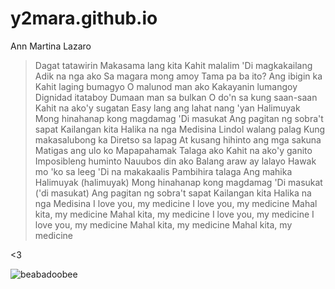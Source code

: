 # y2mara.github.io
Ann Martina Lazaro



> Dagat tatawirin
Makasama lang kita
Kahit malalim
'Di magkakailang
Adik na nga ako
Sa magara mong amoy
Tama pa ba ito?
Ang ibigin ka
Kahit laging bumagyo
O malunod man ako
Kakayanin lumangoy
Dignidad itataboy
Dumaan man sa bulkan
O do'n sa kung saan-saan
Kahit na ako'y sugatan
Easy lang ang lahat nang 'yan
Halimuyak
Mong hinahanap kong magdamag
'Di masukat
Ang pagitan ng sobra't sapat
Kailangan kita
Halika na nga
Medisina
Lindol walang palag
Kung makasalubong ka
Diretso sa lapag
At kusang hihinto ang mga sakuna
Matigas ang ulo ko
Mapapahamak
Talaga ako
Kahit na ako'y ganito
Imposibleng huminto
Nauubos din ako
Balang araw ay lalayo
Hawak mo 'ko sa leeg
'Di na makakaalis
Pambihira talaga
Ang mahika
Halimuyak (halimuyak)
Mong hinahanap kong magdamag
'Di masukat ('di masukat)
Ang pagitan ng sobra't sapat
Kailangan kita
Halika na nga
Medisina
I love you, my medicine
I love you, my medicine
Mahal kita, my medicine
Mahal kita, my medicine
I love you, my medicine
I love you, my medicine
Mahal kita, my medicine
Mahal kita, my medicine




<3



![beabadoobee](https://i.pinimg.com/236x/ac/f4/74/acf4741cde99c077a4bb3c8a9fa24c69.jpg)

